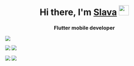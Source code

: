 <h1 align="center">Hi there, I'm <a href="https://vk.com/slaysl" target="_blank">Slava</a> 
<img src="https://github.com/blackcater/blackcater/raw/main/images/Hi.gif" height="32"/></h1>
<h3 align="center">Flutter mobile developer</h3>

![](https://github-profile-summary-cards.vercel.app/api/cards/profile-details?username=slava-vl&theme=solarized_dark)

![](https://github-profile-summary-cards.vercel.app/api/cards/most-commit-language?username=slava-vl&theme=solarized_dark)
![](https://github-profile-summary-cards.vercel.app/api/cards/repos-per-language?username=slava-vl&theme=solarized_dark)

![](https://github-profile-summary-cards.vercel.app/api/cards/stats?username=slava-vl&theme=solarized_dark)
![](https://github-profile-summary-cards.vercel.app/api/cards/productive-time?username=slava-vl&theme=solarized_dark)
